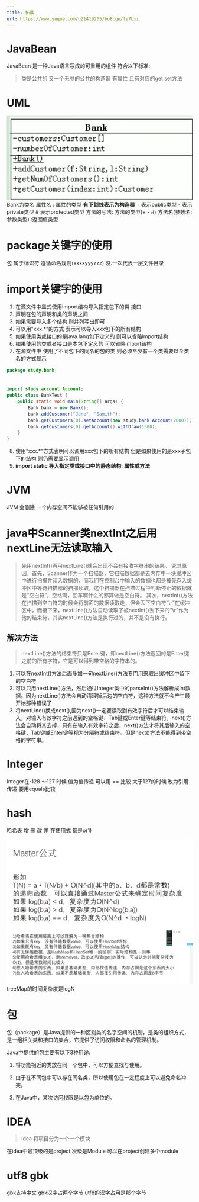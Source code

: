 ```yaml
---
title: 拓展
url: https://www.yuque.com/u21419265/bo8cge/le7bxi
---
```


<a name="szLIS"></a>

# JavaBean

JavaBean 是一种Java语言写成的可重用的组件
符合以下标准:

> 类是公共的
> 又一个无参的公共的构造器
> 有属性 且有对应的get set方法

<a name="oUroo"></a>

# UML

![image.png](../../assets/java/le7bxi/1638769187541-02317e46-d73d-4a29-84bd-147f9a5fe9a4.png)
Bank为类名
属性名 : 属性的类型
**有下划线表示为构造器**
&#x20;\+ 表示public类型
&#x20;\- 表示private类型
&#x20;\# 表示protected类型
方法的写法:
方法的类型(+ - #) 方法名(参数名: 参数类型) :返回值类型 <a name="iczWh"></a>

# package关键字的使用

包 属于标识符  遵循命名规则(xxxxyyyzzz)
没.一次代表一层文件目录

<a name="dN89D"></a>

# import关键字的使用

1. 在源文件中显式使用import结构导入指定包下的类 接口
2. 声明在包的声明和类的声明之间
3. 如果需要导入多个结构 则并列写出即可
4. 可以用"xxx.*"的方式 表示可以导入xxx包下的所有结构
5. 如果使用类或接口的是java.lang包下定义的 则可以省略import结构
6. 如果使用的类或者接口是本包下定义的 可以省略import结构
7. 在源文件中 使用了不同包下的同名的包的类 则必须至少有一个类需要以全类名的方式显示

```java
package study.bank;


import study.account.Account;
public class BankTest {
    public static void main(String[] args) {
        Bank bank = new Bank();
        bank.addCustomer("Jane", "Samith");
        bank.getCustomers(0).setAccount(new study.bank.Account(2000));
        bank.getCustomers(0).getAccount().withDraw(1500);
    }
}

```

8. 使用"xxx.*"方式表明可以调用xxx包下的所有结构 但是如果使用的是xxx子包下的结构 则仍需要显示调用
9. **import static 导入指定类或接口中的静态结构: 属性或方法** <a name="MG5SU"></a>

# JVM

JVM 会删除 一个内存空间不能够被任何引用的

<a name="Iago8"></a>

# java中Scanner类nextInt之后用nextLine无法读取输入

> 先用nextInt()再用nextLine()就会出现不会有接收字符串的结果。
> 究其原因，首先，Scanner作为一个扫描器，它扫描数据都是去内存中一块缓冲区中进行扫描并读入数据的，而我们在控制台中输入的数据也都是被先存入缓冲区中等待扫描器的扫描读取。这个扫描器在扫描过程中判断停止的依据就是“空白符”，空格啊，回车啊什么的都算做是空白符。
> 其次，nextInt()方法在扫描到空白符的时候会将前面的数据读取走，但会丢下空白符“\r”在缓冲区中，而接下来，nextLine()方法自动读取了被nextInt()丢下来的”\r”作为他的结束符，其实nextLine()方法是执行过的，并不是没有执行。

<a name="XUIsZ"></a>

## 解决方法

> nextLine()方法的结束符只是Enter键，即nextLine()方法返回的是Enter键之前的所有字符，它是可以得到带空格的字符串的。

1. 可以在nextInt()方法后面多加一句nextLine()方法专门用来取出缓冲区中留下的空白符
2. 可以只用nextLine()方法，然后通过Integer类中的parseInt()方法解析成int数据。因为nextLine()方法会自动清理掉后边的空白符，这种方法就不会产生最开始那种错误了
3. 将nextLine()换成next(),因为next()一定要读取到有效字符后才可以结束输入，对输入有效字符之前遇到的空格键、Tab键或Enter键等结束符，next()方法会自动将其去掉，只有在输入有效字符之后，next()方法才将其后输入的空格键、Tab键或Enter键等视为分隔符或结束符。但是next()方法不能得到带空格的字符串。 <a name="cfZxo"></a>

# Integer

Integer在-128 ～127 时候	值为值传递 可以用 == 比较
大于127的时候 改为引用传递 要用equals比较

<a name="DhXw1"></a>

# hash

哈希表 增 删 改 差 在使用式 都是o(1)

![image.png](../../assets/java/le7bxi/1639614958139-8815893d-326a-4e43-9e57-54e8436bc9c5.png)
![image.png](../../assets/java/le7bxi/1639614969247-a38906e8-5fee-4f2c-b223-5b796a485cdb.png)
treeMap的时间复杂度是logN

<a name="RuZyX"></a>

# 包

包（package）是Java提供的一种区别类的名字空间的机制，是类的组织方式，是一组相关类和接口的集合，它提供了访问权限和命名的管理机制。

Java中提供的包主要有以下3种用途:

1. 将功能相近的类放在同一个包中，可以方便查找与使用。

2. 由于在不同包中可以存在同名类，所以使用包在一定程度上可以避免命名冲突。

3. 在Java中，某次访问权限是以包为单位的。 <a name="liKof"></a>

# IDEA

> idea 将项目分为一个一个模块

在idea中最顶级的是project 次级是Module
可以在project创建多个module <a name="Mga3b"></a>

# utf8 gbk

gbk支持中文
gbk汉字占两个字节
utf8的汉字占用是那个字节
